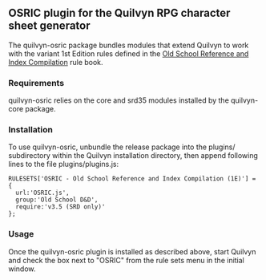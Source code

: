 ## OSRIC plugin for the Quilvyn RPG character sheet generator

The quilvyn-osric package bundles modules that extend Quilvyn to work
with the variant 1st Edition rules defined in the
<a href="https://www.knights-n-knaves.com/osric/">Old School Reference and
Index Compilation</a> rule book.

### Requirements

quilvyn-osric relies on the core and srd35 modules installed by the
quilvyn-core package.

### Installation

To use quilvyn-osric, unbundle the release package into the plugins/
subdirectory within the Quilvyn installation directory, then append
following lines to the file plugins/plugins.js:

    RULESETS['OSRIC - Old School Reference and Index Compilation (1E)'] = {
      url:'OSRIC.js',
      group:'Old School D&D',
      require:'v3.5 (SRD only)'
    };

### Usage

Once the quilvyn-osric plugin is installed as described above, start Quilvyn and
check the box next to "OSRIC" from the rule sets menu in the initial window.
